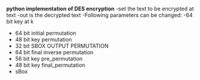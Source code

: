 **python implementation of DES encryption**
-set the text to be encrypted at text
-out is the decrypted text
-Following parameters can be changed:
  -64 bit key at k
  - 64 bit initial permutation
  - 48 bit key permutation
  - 32 bit SBOX OUTPUT PERMUTATION
  - 64 bit final inverse permutation
  - 56 bit key pre_permutation
  - 48 bit key final_permutation
  - sBox


